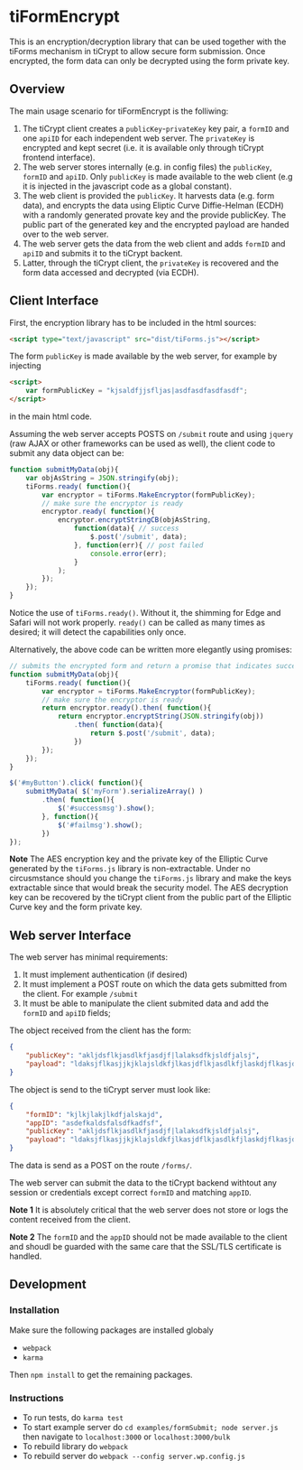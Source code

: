 # tiFormEncrypt

This is an encryption/decryption library that can be used together 
with the tiForms mechanism  in tiCrypt to allow secure form submission. 
Once encrypted, the form data can only be decrypted using the form private key.

## Overview

The main usage scenario for tiFormEncrypt is the folliwing:

1. The tiCrypt client creates a `publicKey`-`privateKey` key pair, a `formID` and one `apiID` for each independent web server. The `privateKey` is encrypted and kept secret (i.e. it is available only through tiCrypt frontend interface).
2. The web server stores internally (e.g. in config files) the `publicKey`, `formID` and `apiID`. Only `publicKey` is made available to the web client (e.g it is injected in the javascript code as a global constant).
3. The web client is provided the `publicKey`. It harvests data (e.g. form data), and encrypts the data using Eliptic Curve Diffie-Helman (ECDH) with a randomly generated provate key and the provide publicKey. The public part of the generated key and the encrypted payload are handed over to the web server.
5. The web server gets the data from the web client and adds `formID` and `apiID` and submits it to the tiCrypt backent.
4. Latter, through the tiCrypt client, the `privateKey` is recovered and the form data accessed and decrypted (via ECDH).


## Client Interface

First, the encryption library has to be included in the html sources:
```HTML
<script type="text/javascript" src="dist/tiForms.js"></script>
```

The form `publicKey` is made available by the web server, for example by injecting 
```HTML
<script> 
    var formPublicKey = "kjsaldfjjsfljas|asdfasdfasdfasdf";
</script>
```
in the main html code.

Assuming the web server accepts POSTS on `/submit` route and using `jquery` (raw AJAX or other frameworks can be used as well), the client code to submit any data object can be:
```Javascript
function submitMyData(obj){
    var objAsString = JSON.stringify(obj);
    tiForms.ready( function(){
        var encryptor = tiForms.MakeEncryptor(formPublicKey);
        // make sure the encryptor is ready
        encryptor.ready( function(){
            encryptor.encryptStringCB(objAsString, 
                function(data){ // success
                    $.post('/submit', data);
                }, function(err){ // post failed
                    console.error(err);
                }
            );
        });
    });
}
```

Notice the use of `tiForms.ready()`. Without it, the shimming for Edge and Safari will 
not work properly. `ready()` can be called as many times as desired; it will detect the 
capabilities only once.

Alternatively, the above code can be written more elegantly using promises:
```Javascript
// submits the encrypted form and return a promise that indicates success or failure
function submitMyData(obj){
    tiForms.ready( function(){
        var encryptor = tiForms.MakeEncryptor(formPublicKey);
        // make sure the encryptor is ready
        return encryptor.ready().then( function(){
            return encryptor.encryptString(JSON.stringify(obj))
                .then( function(data){
                    return $.post('/submit', data);
                })
        });
    });
}

$('#myButton').click( function(){
    submitMyData( $('myForm').serializeArray() )
        .then( function(){
            $('#successmsg').show();
        }, function(){
            $('#failmsg').show();
        })
});
```

**Note** The AES encryption key and the private key of the Elliptic Curve generated by the `tiForms.js` library is non-extractable. Under no circusmstance should you change the `tiForms.js` library and make the keys extractable since that would break the security model. The AES decryption key can be recovered by the tiCrypt client from the public part of the Elliptic Curve key and the form private key.

## Web server Interface

The web server has minimal requirements:

1. It must implement authentication (if desired)
2. It must implement a POST route on which the data gets submitted from the client. For example `/submit`
3. It must be able to manipulate the client submited data and add the `formID` and `apiID` fields;

The object received from the client has the form:

```JSON
{
    "publicKey": "akljdsflkjasdlkfjasdjf|lalaksdfkjsldfjalsj",
    "payload": "ldaksjflkasjjkjklajsldkfjlkasjdflkjasdlkfjlaskdjflkasjdflkjasldfkjas"
}
``` 
The object is send to the tiCrypt server must look like:

```JSON
{
    "formID": "kjlkjlakjlkdfjalskajd", 
    "appID": "asdefkaldsfalsdfkadfsf",
    "publicKey": "akljdsflkjasdlkfjasdjf|lalaksdfkjsldfjalsj",
    "payload": "ldaksjflkasjjkjklajsldkfjlkasjdflkjasdlkfjlaskdjflkasjdflkjasldfkjas"
}
``` 
The data is send as a POST on the route `/forms/`.

The web server can submit the data to the tiCrypt backend withtout any session or credentials except correct `formID` and matching `appID`. 

**Note 1** It is absolutely critical that the web server does not store or logs the content received from the client.  

**Note 2** The `formID` and the `appID` should not be made available to the client and shoudl be guarded with the same care that the SSL/TLS certificate is handled.

## Development

### Installation
Make sure the following packages are installed globaly
* `webpack`
* `karma`

Then `npm install` to get the remaining packages.


### Instructions

* To run tests, do `karma test`
* To start example server do `cd examples/formSubmit; node server.js` then navigate to `localhost:3000` or `localhost:3000/bulk`
* To rebuild library do `webpack`
* To rebuild server do `webpack --config server.wp.config.js`
